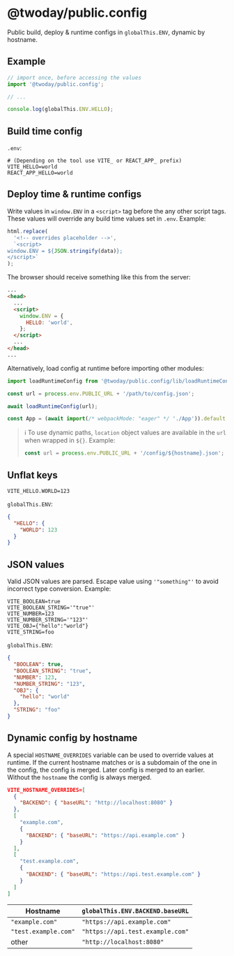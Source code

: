 # @twoday/public.config

Public build, deploy & runtime configs in `globalThis.ENV`, dynamic by hostname.

## Example

```js
// import once, before accessing the values
import '@twoday/public.config';

// ...

console.log(globalThis.ENV.HELLO);
```

## Build time config

`.env`:

```
# (Depending on the tool use VITE_ or REACT_APP_ prefix)
VITE_HELLO=world
REACT_APP_HELLO=world
```

## Deploy time & runtime configs

Write values in `window.ENV` in a `<script>` tag before the any other script tags. These values will override any build time values set in `.env`. Example:

```js
html.replace(
  '<!-- overrides placeholder -->',
  `<script>
window.ENV = ${JSON.stringify(data)};
</script>`
);
```

The browser should receive something like this from the server:

```html
...
<head>
  ...
  <script>
    window.ENV = {
      HELLO: 'world',
    };
  </script>
  ...
</head>
...
```

Alternatively, load config at runtime before importing other modules:

```js
import loadRuntimeConfig from '@twoday/public.config/lib/loadRuntimeConfig.js';

const url = process.env.PUBLIC_URL + '/path/to/config.json';

await loadRuntimeConfig(url);

const App = (await import(/* webpackMode: "eager" */ './App')).default;
```

> ℹ To use dynamic paths, `location` object values are available in the `url` when wrapped in `${}`. Example:
>
> ```js
> const url = process.env.PUBLIC_URL + '/config/${hostname}.json';
> ```

## Unflat keys

```
VITE_HELLO.WORLD=123
```

`globalThis.ENV`:

```json
{
  "HELLO": {
    "WORLD": 123
  }
}
```

## JSON values

Valid JSON values are parsed. Escape value using `'"something"'` to avoid incorrect type conversion. Example:

```
VITE_BOOLEAN=true
VITE_BOOLEAN_STRING='"true"'
VITE_NUMBER=123
VITE_NUMBER_STRING='"123"'
VITE_OBJ={"hello":"world"}
VITE_STRING=foo
```

`globalThis.ENV`:

```json
{
  "BOOLEAN": true,
  "BOOLEAN_STRING": "true",
  "NUMBER": 123,
  "NUMBER_STRING": "123",
  "OBJ": {
    "hello": "world"
  },
  "STRING": "foo"
}
```

## Dynamic config by hostname

A special `HOSTNAME_OVERRIDES` variable can be used to override values at runtime. If the current hostname matches or is a subdomain of the one in the config, the config is merged. Later config is merged to an earlier. Without the `hostname` the config is always merged.

```json
VITE_HOSTNAME_OVERRIDES=[
  {
    "BACKEND": { "baseURL": "http://localhost:8080" }
  },
  [
    "example.com",
    {
      "BACKEND": { "baseURL": "https://api.example.com" }
    }
  ],
  [
    "test.example.com",
    {
      "BACKEND": { "baseURL": "https://api.test.example.com" }
    }
  ]
]
```

| Hostname             | `globalThis.ENV.BACKEND.baseURL` |
| -------------------- | -------------------------------- |
| `"example.com"`      | `"https://api.example.com"`      |
| `"test.example.com"` | `"https://api.test.example.com"` |
| other                | `"http://localhost:8080"`        |
